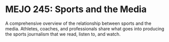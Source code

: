 # MEJO 245: Sports and the Media

A comprehensive overview of the relationship between sports and the media. Athletes, coaches, and professionals share what goes into producing the sports journalism that we read, listen to, and watch.